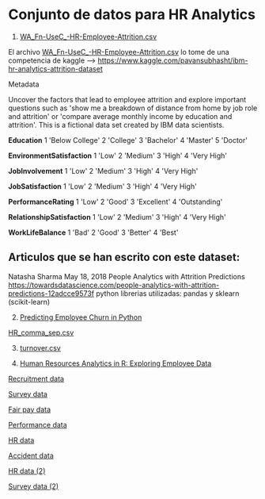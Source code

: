 # Conjunto de datos para HR Analytics

1. [WA_Fn-UseC_-HR-Employee-Attrition.csv](WA_Fn-UseC_-HR-Employee-Attrition.csv)

El archivo [WA_Fn-UseC_-HR-Employee-Attrition.csv](WA_Fn-UseC_-HR-Employee-Attrition.csv) lo tome de una competencia de kaggle -->  https://www.kaggle.com/pavansubhasht/ibm-hr-analytics-attrition-dataset

Metadata

Uncover the factors that lead to employee attrition and explore important questions such as 'show me a breakdown of distance from home by job role and attrition' or 'compare average monthly income by education and attrition'. This is a fictional data set created by IBM data scientists.

**Education** 1 'Below College' 2 'College' 3 'Bachelor' 4 'Master' 5 'Doctor'

**EnvironmentSatisfaction** 1 'Low' 2 'Medium' 3 'High' 4 'Very High'

**JobInvolvement**
1 'Low' 2 'Medium' 3 'High' 4 'Very High'

**JobSatisfaction** 1 'Low' 2 'Medium' 3 'High' 4 'Very High'

**PerformanceRating**
1 'Low' 2 'Good' 3 'Excellent' 4 'Outstanding'

**RelationshipSatisfaction**
1 'Low' 2 'Medium' 3 'High' 4 'Very High'

**WorkLifeBalance** 1 'Bad' 2 'Good' 3 'Better' 4 'Best'

## Articulos que se han escrito con este dataset:

Natasha Sharma May 18, 2018
People Analytics with Attrition Predictions
https://towardsdatascience.com/people-analytics-with-attrition-predictions-12adcce9573f
python
librerias utilizadas: pandas y sklearn (scikit-learn)

2. [Predicting Employee Churn in Python](https://www.datacamp.com/community/tutorials/predicting-employee-churn-python)

[HR_comma_sep.csv](HR_comma_sep.csv)

3. [turnover.csv](https://assets.datacamp.com/production/repositories/1765/datasets/ae888d00f9b36dd7d50a4afbc112761e2db766d2/turnover.csv)

4. [Human Resources Analytics in R: Exploring Employee Data](https://www.datacamp.com/courses/human-resources-analytics-in-r-exploring-employee-data)

[Recruitment data](https://assets.datacamp.com/production/course_5977/datasets/recruitment_data.csv)

[Survey data](https://assets.datacamp.com/production/course_5977/datasets/survey_data.csv)

[Fair pay data](https://assets.datacamp.com/production/course_5977/datasets/fair_pay_data.csv)

[Performance data](https://assets.datacamp.com/production/course_5977/datasets/performance_data.csv)

[HR data](https://assets.datacamp.com/production/course_5977/datasets/hr_data.csv)

[Accident data](https://assets.datacamp.com/production/course_5977/datasets/accident_data.csv)

[HR data (2)](https://assets.datacamp.com/production/course_5977/datasets/hr_data_2.csv)

[Survey data (2)](https://assets.datacamp.com/production/course_5977/datasets/survey_data_2.csv)
